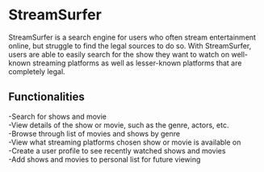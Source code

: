 # StreamSurfer
StreamSurfer is a search engine for users who often stream entertainment online, but struggle to find the legal sources to do so. With StreamSurfer, users are able to easily search for the show they want to watch on well-known streaming platforms as well as lesser-known platforms that are completely legal.

## Functionalities
-Search for shows and movie  
-View details of the show or movie, such as the genre, actors, etc.  
-Browse through list of movies and shows by genre  
-View what streaming platforms chosen show or movie is available on  
-Create a user profile to see recently watched shows and movies  
-Add shows and movies to personal list for future viewing  
